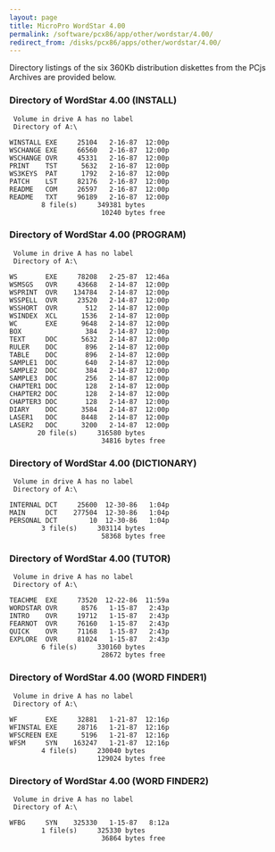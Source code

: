 ```yaml
---
layout: page
title: MicroPro WordStar 4.00
permalink: /software/pcx86/app/other/wordstar/4.00/
redirect_from: /disks/pcx86/apps/other/wordstar/4.00/
---
```


Directory listings of the six 360Kb distribution diskettes from the PCjs Archives are provided below.

### Directory of WordStar 4.00 (INSTALL)

     Volume in drive A has no label
     Directory of A:\

    WINSTALL EXE     25104   2-16-87  12:00p
    WSCHANGE EXE     66560   2-16-87  12:00p
    WSCHANGE OVR     45331   2-16-87  12:00p
    PRINT    TST      5632   2-16-87  12:00p
    WS3KEYS  PAT      1792   2-16-87  12:00p
    PATCH    LST     82176   2-16-87  12:00p
    README   COM     26597   2-16-87  12:00p
    README   TXT     96189   2-16-87  12:00p
            8 file(s)     349381 bytes
                           10240 bytes free

### Directory of WordStar 4.00 (PROGRAM)

     Volume in drive A has no label
     Directory of A:\

    WS       EXE     78208   2-25-87  12:46a
    WSMSGS   OVR     43668   2-14-87  12:00p
    WSPRINT  OVR    134784   2-14-87  12:00p
    WSSPELL  OVR     23520   2-14-87  12:00p
    WSSHORT  OVR       512   2-14-87  12:00p
    WSINDEX  XCL      1536   2-14-87  12:00p
    WC       EXE      9648   2-14-87  12:00p
    BOX                384   2-14-87  12:00p
    TEXT     DOC      5632   2-14-87  12:00p
    RULER    DOC       896   2-14-87  12:00p
    TABLE    DOC       896   2-14-87  12:00p
    SAMPLE1  DOC       640   2-14-87  12:00p
    SAMPLE2  DOC       384   2-14-87  12:00p
    SAMPLE3  DOC       256   2-14-87  12:00p
    CHAPTER1 DOC       128   2-14-87  12:00p
    CHAPTER2 DOC       128   2-14-87  12:00p
    CHAPTER3 DOC       128   2-14-87  12:00p
    DIARY    DOC      3584   2-14-87  12:00p
    LASER1   DOC      8448   2-14-87  12:00p
    LASER2   DOC      3200   2-14-87  12:00p
           20 file(s)     316580 bytes
                           34816 bytes free

### Directory of WordStar 4.00 (DICTIONARY)

     Volume in drive A has no label
     Directory of A:\

    INTERNAL DCT     25600  12-30-86   1:04p
    MAIN     DCT    277504  12-30-86   1:04p
    PERSONAL DCT        10  12-30-86   1:04p
            3 file(s)     303114 bytes
                           58368 bytes free

### Directory of WordStar 4.00 (TUTOR)

     Volume in drive A has no label
     Directory of A:\

    TEACHME  EXE     73520  12-22-86  11:59a
    WORDSTAR OVR      8576   1-15-87   2:43p
    INTRO    OVR     19712   1-15-87   2:43p
    FEARNOT  OVR     76160   1-15-87   2:43p
    QUICK    OVR     71168   1-15-87   2:43p
    EXPLORE  OVR     81024   1-15-87   2:43p
            6 file(s)     330160 bytes
                           28672 bytes free

### Directory of WordStar 4.00 (WORD FINDER1)

     Volume in drive A has no label
     Directory of A:\

    WF       EXE     32881   1-21-87  12:16p
    WFINSTAL EXE     28716   1-21-87  12:16p
    WFSCREEN EXE      5196   1-21-87  12:16p
    WFSM     SYN    163247   1-21-87  12:16p
            4 file(s)     230040 bytes
                          129024 bytes free

### Directory of WordStar 4.00 (WORD FINDER2)

     Volume in drive A has no label
     Directory of A:\

    WFBG     SYN    325330   1-15-87   8:12a
            1 file(s)     325330 bytes
                           36864 bytes free
